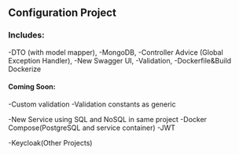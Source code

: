 ## Configuration Project

### Includes: 

-DTO (with model mapper),
-MongoDB,
-Controller Advice (Global Exception Handler),
-New Swagger UI,
-Validation,
-Dockerfile&Build Dockerize

#### Coming Soon:

-Custom validation
-Validation constants as generic

-New Service using SQL and NoSQL in same project
-Docker Compose(PostgreSQL and service container)
-JWT

-Keycloak(Other Projects)
